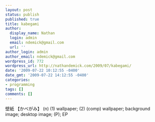 ```yaml
---
layout: post
status: publish
published: true
title: kabegami
author:
  display_name: Nathan
  login: admin
  email: ndemick@gmail.com
  url: ''
author_login: admin
author_email: ndemick@gmail.com
wordpress_id: 772
wordpress_url: http://nathandemick.com/2009/07/kabegami/
date: '2009-07-22 10:12:55 -0400'
date_gmt: '2009-07-22 14:12:55 -0400'
categories:
- programming
tags: []
comments: []
---
```

<p>壁紙 【かべがみ】 (n) (1) wallpaper; (2) (comp) wallpaper; background image; desktop image; (P); EP</p>
